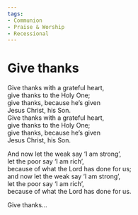 ```yaml
---
tags:
- Communion
- Praise & Worship
- Recessional
---
```


# Give thanks  

Give thanks with a grateful heart,  
give thanks to the Holy One;  
give thanks, because he’s given  
Jesus Christ, his Son.  
Give thanks with a grateful heart,  
give thanks to the Holy One;  
give thanks, because he’s given  
Jesus Christ, his Son.  

And now let the weak say ‘I am strong’,  
let the poor say ‘I am rich’,  
because of what the Lord has done for us;  
and now let the weak say ‘I am strong’,  
let the poor say ‘I am rich’,  
because of what the Lord has done for us.  

Give thanks...